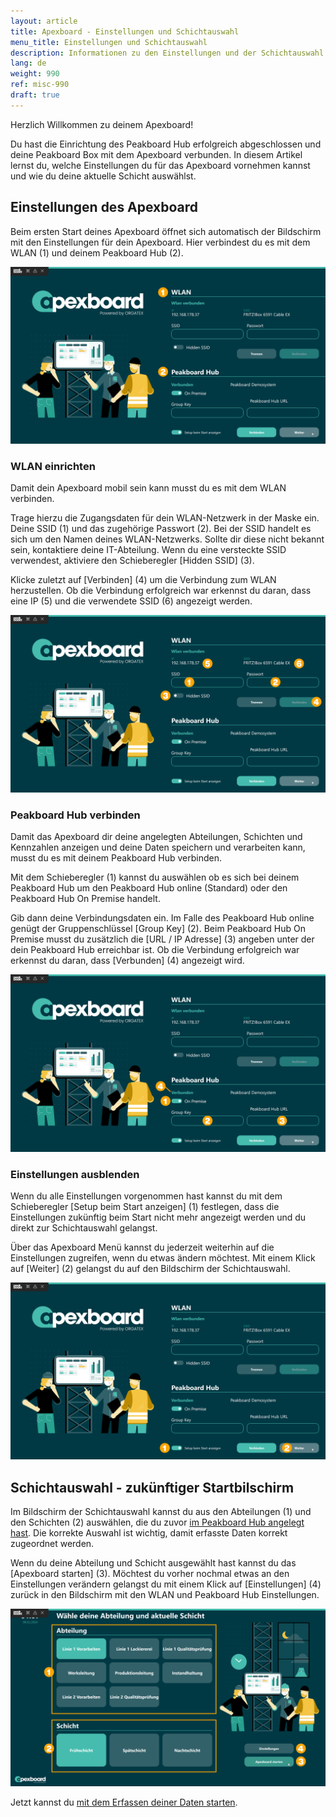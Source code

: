 ```yaml
---
layout: article
title: Apexboard - Einstellungen und Schichtauswahl
menu_title: Einstellungen und Schichtauswahl
description: Informationen zu den Einstellungen und der Schichtauswahl des Apexboards
lang: de
weight: 990
ref: misc-990
draft: true
---
```


Herzlich Willkommen zu deinem Apexboard!

Du hast die Einrichtung des Peakboard Hub erfolgreich abgeschlossen und deine Peakboard Box mit dem Apexboard verbunden. In diesem Artikel lernst du, welche Einstellungen du für das Apexboard vornehmen kannst und wie du deine aktuelle Schicht auswählst.

## Einstellungen des Apexboard

Beim ersten Start deines Apexboard öffnet sich automatisch der Bildschirm mit den Einstellungen für dein Apexboard. Hier verbindest du es mit dem WLAN (1) und deinem Peakboard Hub (2).

![Willkommensbildschirm](/assets/images/apexboard/settings/de_apexboard-settings-01.png)

### WLAN einrichten

Damit dein Apexboard mobil sein kann musst du es mit dem WLAN verbinden.

Trage hierzu die Zugangsdaten für dein WLAN-Netzwerk in der Maske ein. Deine SSID (1) und das zugehörige Passwort (2). Bei der SSID handelt es sich um den Namen deines WLAN-Netzwerks. Sollte dir diese nicht bekannt sein, kontaktiere deine IT-Abteilung. Wenn du eine versteckte SSID verwendest, aktiviere den Schieberegler [Hidden SSID] (3).

Klicke zuletzt auf [Verbinden] (4) um die Verbindung zum WLAN herzustellen. Ob die Verbindung erfolgreich war erkennst du daran, dass eine IP (5) und die verwendete SSID (6) angezeigt werden.

![WLAN Verbindung herstellen](/assets/images/apexboard/settings/de_apexboard-settings-02.png)

### Peakboard Hub verbinden

Damit das Apexboard dir deine angelegten Abteilungen, Schichten und Kennzahlen anzeigen und deine Daten speichern und verarbeiten kann, musst du es mit deinem Peakboard Hub verbinden.

Mit dem Schieberegler (1) kannst du auswählen ob es sich bei deinem Peakboard Hub um den Peakboard Hub online (Standard) oder den Peakboard Hub On Premise handelt.

Gib dann deine Verbindungsdaten ein. Im Falle des Peakboard Hub online genügt der Gruppenschlüssel [Group Key] (2). Beim Peakboard Hub On Premise musst du zusätzlich die [URL / IP Adresse] (3) angeben unter der dein Peakboard Hub erreichbar ist. Ob die Verbindung erfolgreich war erkennst du daran, dass [Verbunden] (4) angezeigt wird.

![Peakboard Hub verbinden](/assets/images/apexboard/settings/de_apexboard-settings-03.png)

### Einstellungen ausblenden

Wenn du alle Einstellungen vorgenommen hast kannst du mit dem Schieberegler [Setup beim Start anzeigen] (1) festlegen, dass die Einstellungen zukünftig beim Start nicht mehr angezeigt werden und du direkt zur Schichtauswahl gelangst.

Über das Apexboard Menü kannst du jederzeit weiterhin auf die Einstellungen zugreifen, wenn du etwas ändern möchtest.
Mit einem Klick auf [Weiter] (2) gelangst du auf den Bildschirm der Schichtauswahl.

![Einstellungen ausblenden](/assets/images/apexboard/settings/de_apexboard-settings-04.png)

## Schichtauswahl - zukünftiger Startbilschirm

Im Bildschirm der Schichtauswahl kannst du aus den Abteilungen (1) und den Schichten (2) auswählen, die du zuvor [im Peakboard Hub angelegt hast](de-apexboard-peakboard-hub.html). Die korrekte Auswahl ist wichtig, damit erfasste Daten korrekt zugeordnet werden.

Wenn du deine Abteilung und Schicht ausgewählt hast kannst du das [Apexboard starten] (3). Möchtest du vorher nochmal etwas an den Einstellungen verändern gelangst du mit einem Klick auf [Einstellungen] (4) zurück in den Bildschirm mit den WLAN und Peakboard Hub Einstellungen.

![Schichtauswahl](/assets/images/apexboard/settings/de_apexboard-settings-05.png)

Jetzt kannst du [mit dem Erfassen deiner Daten starten](/apexboard/de-apexboard-capture.html).

